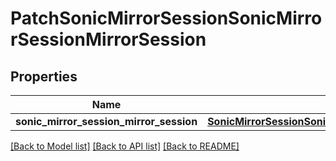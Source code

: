# PatchSonicMirrorSessionSonicMirrorSessionMirrorSession

## Properties
Name | Type | Description | Notes
------------ | ------------- | ------------- | -------------
**sonic_mirror_session_mirror_session** | [**SonicMirrorSessionSonicMirrorSessionSonicmirrorsessionsonicmirrorsessionMIRRORSESSION**](SonicMirrorSessionSonicMirrorSessionSonicmirrorsessionsonicmirrorsessionMIRRORSESSION.md) |  | [optional] 

[[Back to Model list]](../README.md#documentation-for-models) [[Back to API list]](../README.md#documentation-for-api-endpoints) [[Back to README]](../README.md)


